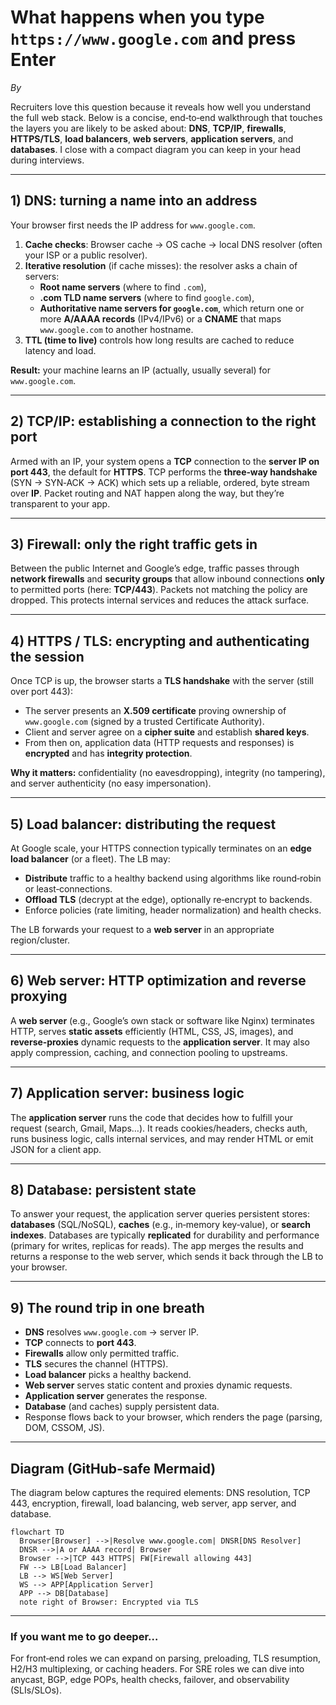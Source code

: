 # What happens when you type `https://www.google.com` and press Enter

*By <Jules MOLEINS>*

Recruiters love this question because it reveals how well you understand the full web stack. Below is a concise, end‑to‑end walkthrough that touches the layers you are likely to be asked about: **DNS**, **TCP/IP**, **firewalls**, **HTTPS/TLS**, **load balancers**, **web servers**, **application servers**, and **databases**. I close with a compact diagram you can keep in your head during interviews.

---

## 1) DNS: turning a name into an address

Your browser first needs the IP address for `www.google.com`.

1. **Cache checks**: Browser cache → OS cache → local DNS resolver (often your ISP or a public resolver).
2. **Iterative resolution** (if cache misses): the resolver asks a chain of servers:
   - **Root name servers** (where to find `.com`),
   - **.com TLD name servers** (where to find `google.com`),
   - **Authoritative name servers for `google.com`**, which return one or more **A/AAAA records** (IPv4/IPv6) or a **CNAME** that maps `www.google.com` to another hostname.
3. **TTL (time to live)** controls how long results are cached to reduce latency and load.

**Result:** your machine learns an IP (actually, usually several) for `www.google.com`.

---

## 2) TCP/IP: establishing a connection to the right port

Armed with an IP, your system opens a **TCP** connection to the **server IP on port 443**, the default for **HTTPS**. TCP performs the **three‑way handshake** (SYN → SYN‑ACK → ACK) which sets up a reliable, ordered, byte stream over **IP**. Packet routing and NAT happen along the way, but they’re transparent to your app.

---

## 3) Firewall: only the right traffic gets in

Between the public Internet and Google’s edge, traffic passes through **network firewalls** and **security groups** that allow inbound connections **only** to permitted ports (here: **TCP/443**). Packets not matching the policy are dropped. This protects internal services and reduces the attack surface.

---

## 4) HTTPS / TLS: encrypting and authenticating the session

Once TCP is up, the browser starts a **TLS handshake** with the server (still over port 443):

- The server presents an **X.509 certificate** proving ownership of `www.google.com` (signed by a trusted Certificate Authority).
- Client and server agree on a **cipher suite** and establish **shared keys**.
- From then on, application data (HTTP requests and responses) is **encrypted** and has **integrity protection**.

**Why it matters:** confidentiality (no eavesdropping), integrity (no tampering), and server authenticity (no easy impersonation).

---

## 5) Load balancer: distributing the request

At Google scale, your HTTPS connection typically terminates on an **edge load balancer** (or a fleet). The LB may:

- **Distribute** traffic to a healthy backend using algorithms like round‑robin or least‑connections.
- **Offload TLS** (decrypt at the edge), optionally re‑encrypt to backends.
- Enforce policies (rate limiting, header normalization) and health checks.

The LB forwards your request to a **web server** in an appropriate region/cluster.

---

## 6) Web server: HTTP optimization and reverse proxying

A **web server** (e.g., Google’s own stack or software like Nginx) terminates HTTP, serves **static assets** efficiently (HTML, CSS, JS, images), and **reverse‑proxies** dynamic requests to the **application server**. It may also apply compression, caching, and connection pooling to upstreams.

---

## 7) Application server: business logic

The **application server** runs the code that decides how to fulfill your request (search, Gmail, Maps…). It reads cookies/headers, checks auth, runs business logic, calls internal services, and may render HTML or emit JSON for a client app.

---

## 8) Database: persistent state

To answer your request, the application server queries persistent stores: **databases** (SQL/NoSQL), **caches** (e.g., in‑memory key‑value), or **search indexes**. Databases are typically **replicated** for durability and performance (primary for writes, replicas for reads). The app merges the results and returns a response to the web server, which sends it back through the LB to your browser.

---

## 9) The round trip in one breath

- **DNS** resolves `www.google.com` → server IP.
- **TCP** connects to **port 443**.
- **Firewalls** allow only permitted traffic.
- **TLS** secures the channel (HTTPS).
- **Load balancer** picks a healthy backend.
- **Web server** serves static content and proxies dynamic requests.
- **Application server** generates the response.
- **Database** (and caches) supply persistent data.
- Response flows back to your browser, which renders the page (parsing, DOM, CSSOM, JS).

---

## Diagram (GitHub‑safe Mermaid)

The diagram below captures the required elements: DNS resolution, TCP 443, encryption, firewall, load balancing, web server, app server, and database.

```mermaid
flowchart TD
  Browser[Browser] -->|Resolve www.google.com| DNSR[DNS Resolver]
  DNSR -->|A or AAAA record| Browser
  Browser -->|TCP 443 HTTPS| FW[Firewall allowing 443]
  FW --> LB[Load Balancer]
  LB --> WS[Web Server]
  WS --> APP[Application Server]
  APP --> DB[Database]
  note right of Browser: Encrypted via TLS
```

---

### If you want me to go deeper…
For front‑end roles we can expand on parsing, preloading, TLS resumption, H2/H3 multiplexing, or caching headers. For SRE roles we can dive into anycast, BGP, edge POPs, health checks, failover, and observability (SLIs/SLOs).
